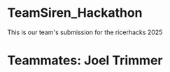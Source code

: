 # TeamSiren_Hackathon
This is our team's submission for the ricerhacks 2025
# Teammates: Joel Trimmer